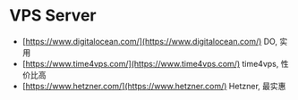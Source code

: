 # VPS Server

* [https://www.digitalocean.com/](https://www.digitalocean.com/) DO, 实用
* [https://www.time4vps.com/](https://www.time4vps.com/) time4vps, 性价比高
* [https://www.hetzner.com/](https://www.hetzner.com/) Hetzner, 最实惠
